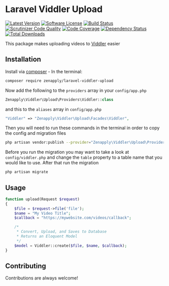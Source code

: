 # Laravel Viddler Upload
[![Latest Version](https://img.shields.io/github/release/zenapply/laravel-viddler-upload.svg?style=flat-square)](https://github.com/zenapply/laravel-viddler-upload/releases)
[![Software License](https://img.shields.io/badge/license-MIT-brightgreen.svg?style=flat-square)](LICENSE.md)
[![Build Status](https://travis-ci.org/zenapply/laravel-viddler-upload.svg?branch=master)](https://travis-ci.org/zenapply/laravel-viddler-upload)
[![Scrutinizer Code Quality](https://scrutinizer-ci.com/g/zenapply/laravel-viddler-upload/badges/quality-score.png?b=master)](https://scrutinizer-ci.com/g/zenapply/laravel-viddler-upload/?branch=master)
[![Code Coverage](https://scrutinizer-ci.com/g/zenapply/laravel-viddler-upload/badges/coverage.png?b=master)](https://scrutinizer-ci.com/g/zenapply/laravel-viddler-upload/?branch=master)
[![Dependency Status](https://www.versioneye.com/user/projects/56f3252c35630e0029db0187/badge.svg?style=flat)](https://www.versioneye.com/user/projects/56f3252c35630e0029db0187)
[![Total Downloads](https://img.shields.io/packagist/dt/zenapply/laravel-viddler-upload.svg?style=flat-square)](https://packagist.org/packages/zenapply/laravel-viddler-upload)

This package makes uploading videos to [Viddler](http://www.viddler.com/) easier

## Installation

Install via [composer](https://getcomposer.org/) - In the terminal:
```bash
composer require zenapply/laravel-viddler-upload
```

Now add the following to the `providers` array in your `config/app.php`
```php
Zenapply\Viddler\Upload\Providers\Viddler::class
```

and this to the `aliases` array in `config/app.php`
```php
"Viddler" => "Zenapply\Viddler\Upload\Facades\Viddler",
```

Then you will need to run these commands in the terminal in order to copy the config and migration files
```bash
php artisan vendor:publish --provider="Zenapply\Viddler\Upload\Providers\Viddler"
```

Before you run the migration you may want to take a look at `config/viddler.php` and change the `table` property to a table name that you would like to use. After that run the migration 
```bash
php artisan migrate
```

## Usage

```php
function upload(Request $request)
{
	$file = $request->file('file');
	$name = "My Video Title";
	$callback = "https://mywebsite.com/videos/callback";

	/*
	 * Convert, Upload, and Saves to Database
	 * Returns an Eloquent Model
	 */
	$model = Viddler::create($file, $name, $callback);
}
```

## Contributing
Contributions are always welcome!